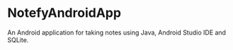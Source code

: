 # NotefyAndroidApp

An Android application for taking notes using Java, Android Studio IDE and SQLite.
